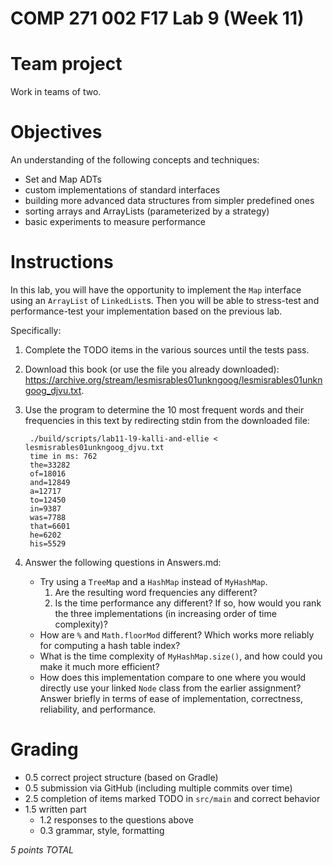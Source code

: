 # COMP 271 002 F17 Lab 9 (Week 11)

# Team project

Work in teams of two.

# Objectives

An understanding of the following concepts and techniques:

- Set and Map ADTs
- custom implementations of standard interfaces
- building more advanced data structures from simpler predefined ones
- sorting arrays and ArrayLists (parameterized by a strategy)
- basic experiments to measure performance

# Instructions

In this lab, you will have the opportunity to implement the `Map` interface using an `ArrayList` of `LinkedList`s.
Then you will be able to stress-test and performance-test your implementation based on the previous lab.

Specifically:

1. Complete the TODO items in the various sources until the tests pass.
1. Download this book (or use the file you already downloaded): https://archive.org/stream/lesmisrables01unkngoog/lesmisrables01unkngoog_djvu.txt.
1. Use the program to determine the 10 most frequent words and their frequencies in this text by redirecting stdin from the downloaded file:

        ./build/scripts/lab11-l9-kalli-and-ellie < lesmisrables01unkngoog_djvu.txt
        time in ms: 762
        the=33282
        of=18016
        and=12849
        a=12717
        to=12450
        in=9387
        was=7788
        that=6601
        he=6202
        his=5529

1. Answer the following questions in Answers.md:
    - Try using a `TreeMap` and a `HashMap` instead of `MyHashMap`.
        1. Are the resulting word frequencies any different?
        1. Is the time performance any different? If so, how would you rank the three implementations (in increasing order of time complexity)?
    - How are `%` and `Math.floorMod` different? Which works more reliably for computing a hash table index?
    - What is the time complexity of `MyHashMap.size()`, and how could you make it much more efficient?
    - How does this implementation compare to one where you would directly use your linked `Node` class from the earlier assignment? Answer briefly in terms of ease of implementation, correctness, reliability, and performance.

# Grading

- 0.5 correct project structure (based on Gradle)
- 0.5 submission via GitHub (including multiple commits over time)
- 2.5 completion of items marked TODO in `src/main` and correct behavior
- 1.5 written part
    - 1.2 responses to the questions above
    - 0.3 grammar, style, formatting

*5 points TOTAL*
